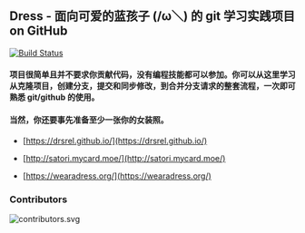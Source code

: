 ## Dress - 面向可爱的蓝孩子 (/ω＼) 的 git 学习实践项目 on GitHub

[![Build Status](https://www.travis-ci.org/komeiji-satori/Dress.svg?branch=master)](https://www.travis-ci.org/komeiji-satori/Dress)

#### 项目很简单且并不要求你贡献代码，没有编程技能都可以参加。你可以从这里学习从克隆项目，创建分支，提交和同步修改，到合并分支请求的整套流程，一次即可熟悉 git/github 的使用。 

#### 当然，你还要事先准备至少一张你的女装照。

- [https://drsrel.github.io/](https://drsrel.github.io/)

- [http://satori.mycard.moe/](http://satori.mycard.moe/)

- [https://wearadress.org/](https://wearadress.org/)


### Contributors
![contributors.svg](https://opencollective.com/Dress/contributors.svg?width=890&button=false)
